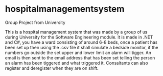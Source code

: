 # hospitalmanagementsystem
Group Project from University

This is a hospital management system that was made by a group of us during University for the Software Engineering module.
It is made in .NET and C#, you have a ward consisting of around 6-8 beds, once a patient has been set up then using the 
.csv file it shall simulate a bedside monitor, if the numbers go outside the set upper and lower limit an alarm will tigger.
An email is then sent to the email address that has been set telling the person an alarm has been tiggered and what triggered
it. Consaltants can also register and deregister when they are on shift.
